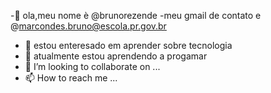 -👋 ola,meu nome è @brunorezende 
-meu gmail de contato e @marcondes.bruno@escola.pr.gov.br
- 👀 estou enteresado em aprender sobre tecnologia
- 🌱 atualmente estou aprendendo a progamar 
- 💞️ I’m looking to collaborate on ...
- 📫 How to reach me ...

<!---
Brunorezende04/Brunorezende04 is a ✨ special ✨ repository because its `README.md` (this file) appears on your GitHub profile.
You can click the Preview link to take a look at your changes.
--->
